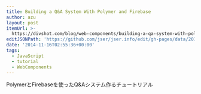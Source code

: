 ```yaml
---
title: Building a Q&A System With Polymer and Firebase
author: azu
layout: post
itemUrl: >-
  https://divshot.com/blog/web-components/building-a-qa-system-with-polymer-and-firebase/
editJSONPath: 'https://github.com/jser/jser.info/edit/gh-pages/data/2014/11/index.json'
date: '2014-11-16T02:55:36+00:00'
tags:
  - JavaScript
  - tutorial
  - WebComponents
---
```

PolymerとFirebaseを使ったQ&Aシステム作るチュートリアル
